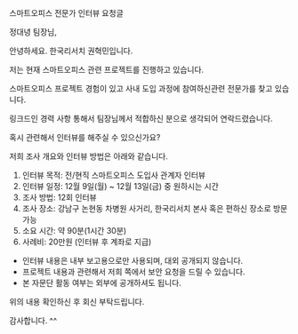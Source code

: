 스마트오피스 전문가 인터뷰 요청글


정대녕 팀장님,

안녕하세요. 한국리서치 권혁민입니다.



저는 현재 스마트오피스 관련 프로젝트를 진행하고 있습니다.

스마트오피스 프로젝트 경험이 있고 사내 도입 과정에 참여하신관련 전문가를 찾고 있습니다.

링크드인 경력 사항 통해서 팀장님께서 적합하신 분으로 생각되어 연락드렸습니다.

혹시 관련해서 인터뷰를 해주실 수 있으신가요?

저희 조사 개요와 인터뷰 방법은 아래와 같습니다.

1. 인터뷰 목적: 전/현직 스마트오피스 도입사 관계자 인터뷰
2. 인터뷰 일정: 12월 9일(월) ~ 12월 13일(금) 중 원하시는 시간
3. 조사 방법: 12회 인터뷰
4. 조사 장소: 강남구 논현동 차병원 사거리, 한국리서치 본사 혹은 편하신 장소로 방문 가능
5. 소요 시간: 약 90분(1시간 30분)
6. 사례비:  20만원 (인터뷰 후 계좌로 지급)

* 인터뷰 내용은 내부 보고용으로만 사용되며, 대외 공개되지 않습니다.
* 프로젝트 내용과 관련해서 저희 쪽에서 보안 요청을 드릴 수 있습니다.
* 본 자문단 활동 여부는 외부에 공개하셔도 됩니다.

위의 내용 확인하신 후 회신 부탁드립니다.

감사합니다. ^^



